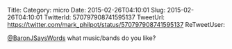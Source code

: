 Title: 
Category: micro
Date: 2015-02-26T04:10:01
Slug: 2015-02-26T04:10:01
TwitterId: 570797908741595137
TweetUrl: https://twitter.com/mark_philpot/status/570797908741595137
ReTweetUser: 

[@BaronJSaysWords](https://twitter.com/BaronJSaysWords) what music/bands do you like?